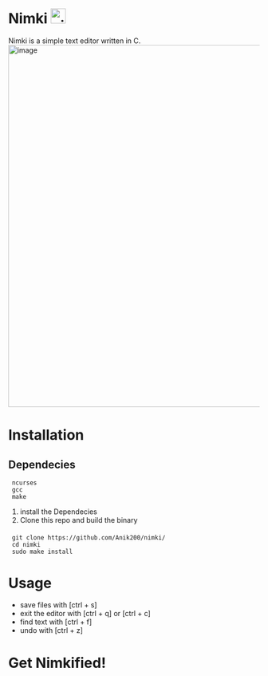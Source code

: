 # Nimki <img width="30" height="30" alt="nimki-modified" src="https://github.com/user-attachments/assets/4a0105ec-67ad-49d3-bc9e-3e00130069b3" />


Nimki is a simple text editor written in C.
<img width="1366" height="726" alt="image" src="https://github.com/user-attachments/assets/a848845e-f84d-4dff-8592-0675947cb938" />

# Installation
## Dependecies
     ncurses
     gcc
     make
     
1. install the Dependecies
2. Clone this repo and build the binary
####
     git clone https://github.com/Anik200/nimki/
     cd nimki
     sudo make install
     
# Usage
- save files with [ctrl + s]
- exit the editor with [ctrl + q] or [ctrl + c]
- find text with [ctrl + f] 
- undo with [ctrl + z]
     
# Get Nimkified!
